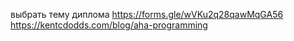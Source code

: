 выбрать тему диплома
https://forms.gle/wVKu2q28qawMqGA56
https://kentcdodds.com/blog/aha-programming
